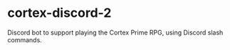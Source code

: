 # cortex-discord-2
Discord bot to support playing the Cortex Prime RPG, using Discord slash commands.
